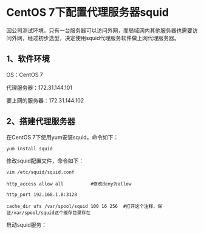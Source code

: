 # CentOS 7下配置代理服务器squid

因公司测试环境，只有一台服务器可以访问外网，而局域网内其他服务器也需要访问外网，经过初步选型，决定使用squid代理服务软件做上网代理服务器。

## 1、软件环境

OS：CentOS 7

代理服务器：172.31.144.101

要上网的服务器：172.31.144.102

## 2、搭建代理服务器

在CentOS 7下使用yum安装squid，命令如下：

`yum install squid`

修改squid配置文件，命令如下：

`vim /etc/squid/squid.conf`

`http_access allow all          #修改deny为allow`

`http_port 192.168.1.8:3128`

`cache_dir ufs /var/spool/squid 100 16 256  #打开这个注释，保证/var/spool/squid这个缓存目录存在`

启动squid服务：



